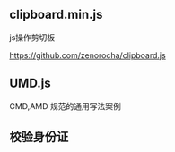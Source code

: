 

## clipboard.min.js  
  
js操作剪切板   

https://github.com/zenorocha/clipboard.js


## UMD.js

CMD,AMD 规范的通用写法案例


## 校验身份证

